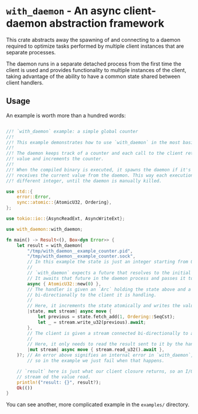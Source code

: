 # `with_daemon` - An async client-daemon abstraction framework

This crate abstracts away the spawning of and connecting to a daemon required to optimize tasks
performed by multiple client instances that are separate processes.

The daemon runs in a separate detached process from the first time the client is used and provides
functionality to multiple instances of the client, taking advantage of the ability to have a common
state shared between client handlers.

## Usage

An example is worth more than a hundred words:

```rust

//! `with_daemon` example: a simple global counter
//!
//! This example demonstrates how to use `with_daemon` in the most basic way.
//!
//! The daemon keeps track of a counter and each call to the client returns the current counter
//! value and increments the counter.
//!
//! When the compiled binary is executed, it spawns the daemon if it's not running yet, and
//! receives the current value from the daemon. This way each execution of the program provides a
//! different integer, until the daemon is manually killed.

use std::{
    error::Error,
    sync::atomic::{AtomicU32, Ordering},
};

use tokio::io::{AsyncReadExt, AsyncWriteExt};

use with_daemon::with_daemon;

fn main() -> Result<(), Box<dyn Error>> {
    let result = with_daemon(
        "/tmp/with_daemon__example_counter.pid",
        "/tmp/with_daemon__example_counter.sock",
        // In this example the state is just an integer starting from 0.
        //
        // `with_daemon` expects a future that resolves to the initial value of the state here.
        // It awaits that future in the daemon process and passes it to each handler.
        async { AtomicU32::new(0) },
        // The handler is given an `Arc` holding the state above and a stream connected
        // bi-directionally to the client it is handling.
        //
        // Here, it increments the state atomically and writes the value back to the client.
        |state, mut stream| async move {
            let previous = state.fetch_add(1, Ordering::SeqCst);
            let _ = stream.write_u32(previous).await;
        },
        // The client is given a stream connected bi-directionally to an instance of handler.
        //
        // Here, it only needs to read the result sent to it by the handler.
        |mut stream| async move { stream.read_u32().await },
    )?; // An error above signifies an internal error in `with_daemon`, for example inability to fork,
        // so in the example we just fail when that happens.

    // `result` here is just what our client closure returns, so an I/O error reading from the
    // stream od the value read.
    println!("result: {}", result?);
    Ok(())
}
```

You can see another, more complicated example in the `examples/` directory.
